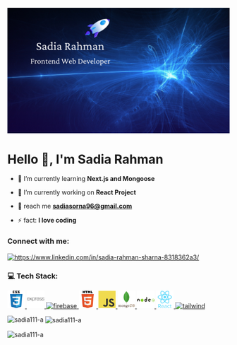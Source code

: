 ![Banner Image](https://raw.githubusercontent.com/sadia111-a/sadia111-a/main/Sadia%20Rahman.png)

<h1 align="left">Hello 👋, I'm Sadia Rahman</h1>

- 🌱 I’m currently learning **Next.js and Mongoose**

- 🔭 I’m currently working on **React Project**

- 💌 reach me **sadiasorna96@gmail.com**

- ⚡ fact: **I love coding**

<h3 align="left">Connect with me:</h3>
<p align="left">
<a href="https://linkedin.com/in/https://www.linkedin.com/in/sadia-rahman-sharna-8318362a3/" target="blank"><img align="center" src="https://raw.githubusercontent.com/rahuldkjain/github-profile-readme-generator/master/src/images/icons/Social/linked-in-alt.svg" alt="https://www.linkedin.com/in/sadia-rahman-sharna-8318362a3/" height="30" width="40" /></a>
</p>

<h3 align="left"> 💻 Tech Stack:</h3>
<p align="left"> <a href="https://www.w3schools.com/css/" target="_blank" rel="noreferrer"> <img src="https://raw.githubusercontent.com/devicons/devicon/master/icons/css3/css3-original-wordmark.svg" alt="css3" width="40" height="40"/> </a> <a href="https://expressjs.com" target="_blank" rel="noreferrer"> <img src="https://raw.githubusercontent.com/devicons/devicon/master/icons/express/express-original-wordmark.svg" alt="express" width="40" height="40"/> </a> <a href="https://firebase.google.com/" target="_blank" rel="noreferrer"> <img src="https://www.vectorlogo.zone/logos/firebase/firebase-icon.svg" alt="firebase" width="40" height="40"/> </a> <a href="https://www.w3.org/html/" target="_blank" rel="noreferrer"> <img src="https://raw.githubusercontent.com/devicons/devicon/master/icons/html5/html5-original-wordmark.svg" alt="html5" width="40" height="40"/> </a> <a href="https://developer.mozilla.org/en-US/docs/Web/JavaScript" target="_blank" rel="noreferrer"> <img src="https://raw.githubusercontent.com/devicons/devicon/master/icons/javascript/javascript-original.svg" alt="javascript" width="40" height="40"/> </a> <a href="https://www.mongodb.com/" target="_blank" rel="noreferrer"> <img src="https://raw.githubusercontent.com/devicons/devicon/master/icons/mongodb/mongodb-original-wordmark.svg" alt="mongodb" width="40" height="40"/> </a> <a href="https://nodejs.org" target="_blank" rel="noreferrer"> <img src="https://raw.githubusercontent.com/devicons/devicon/master/icons/nodejs/nodejs-original-wordmark.svg" alt="nodejs" width="40" height="40"/> </a> <a href="https://reactjs.org/" target="_blank" rel="noreferrer"> <img src="https://raw.githubusercontent.com/devicons/devicon/master/icons/react/react-original-wordmark.svg" alt="react" width="40" height="40"/> </a> <a href="https://tailwindcss.com/" target="_blank" rel="noreferrer"> <img src="https://www.vectorlogo.zone/logos/tailwindcss/tailwindcss-icon.svg" alt="tailwind" width="40" height="40"/> </a> </p>

<p><img align="left" src="https://github-readme-stats.vercel.app/api/top-langs?username=sadia111-a&show_icons=true&locale=en&layout=compact" alt="sadia111-a" /></p>

<p>&nbsp;<img align="center" src="https://github-readme-stats.vercel.app/api?username=sadia111-a&show_icons=true&locale=en" alt="sadia111-a" /></p>

<p><img align="center" src="https://github-readme-streak-stats.herokuapp.com/?user=sadia111-a&" alt="sadia111-a" /></p>
